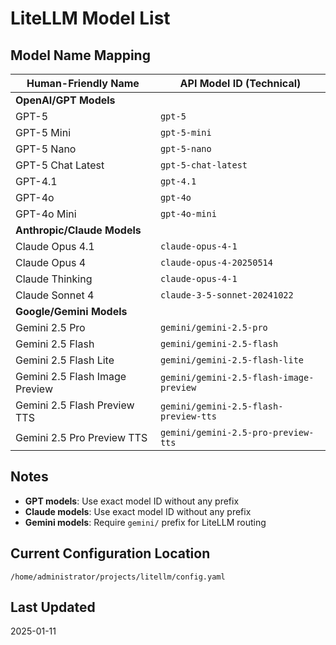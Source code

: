 # LiteLLM Model List

## Model Name Mapping

| Human-Friendly Name | API Model ID (Technical) |
|-------------------|------------------------|
| **OpenAI/GPT Models** | |
| GPT-5 | `gpt-5` |
| GPT-5 Mini | `gpt-5-mini` |
| GPT-5 Nano | `gpt-5-nano` |
| GPT-5 Chat Latest | `gpt-5-chat-latest` |
| GPT-4.1 | `gpt-4.1` |
| GPT-4o | `gpt-4o` |
| GPT-4o Mini | `gpt-4o-mini` |
| **Anthropic/Claude Models** | |
| Claude Opus 4.1 | `claude-opus-4-1` |
| Claude Opus 4 | `claude-opus-4-20250514` |
| Claude Thinking | `claude-opus-4-1` |
| Claude Sonnet 4 | `claude-3-5-sonnet-20241022` |
| **Google/Gemini Models** | |
| Gemini 2.5 Pro | `gemini/gemini-2.5-pro` |
| Gemini 2.5 Flash | `gemini/gemini-2.5-flash` |
| Gemini 2.5 Flash Lite | `gemini/gemini-2.5-flash-lite` |
| Gemini 2.5 Flash Image Preview | `gemini/gemini-2.5-flash-image-preview` |
| Gemini 2.5 Flash Preview TTS | `gemini/gemini-2.5-flash-preview-tts` |
| Gemini 2.5 Pro Preview TTS | `gemini/gemini-2.5-pro-preview-tts` |

## Notes

- **GPT models**: Use exact model ID without any prefix
- **Claude models**: Use exact model ID without any prefix  
- **Gemini models**: Require `gemini/` prefix for LiteLLM routing

## Current Configuration Location
`/home/administrator/projects/litellm/config.yaml`

## Last Updated
2025-01-11